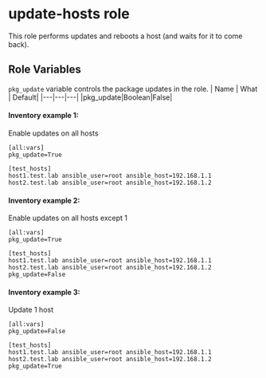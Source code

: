 # update-hosts role

This role performs updates and reboots a host (and waits for it to come back).

## Role Variables

`pkg_update` variable controls the package updates in the role.
| Name | What | Default|
|---|---|---|
|pkg_update|Boolean|False|


#### Inventory example 1:
Enable updates on all hosts

```
[all:vars]
pkg_update=True

[test_hosts]
host1.test.lab ansible_user=root ansible_host=192.168.1.1
host2.test.lab ansible_user=root ansible_host=192.168.1.2
```

#### Inventory example 2:
Enable updates on all hosts except 1

```
[all:vars]
pkg_update=True

[test_hosts]
host1.test.lab ansible_user=root ansible_host=192.168.1.1
host2.test.lab ansible_user=root ansible_host=192.168.1.2 pkg_update=False

```

#### Inventory example 3:
Update 1 host

```
[all:vars]
pkg_update=False

[test_hosts]
host1.test.lab ansible_user=root ansible_host=192.168.1.1
host2.test.lab ansible_user=root ansible_host=192.168.1.2 pkg_update=True

```
